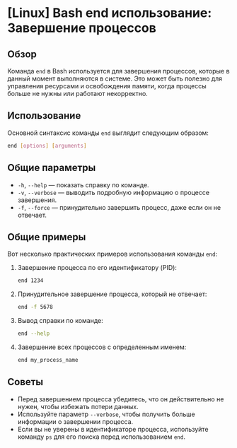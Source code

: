# [Linux] Bash end использование: Завершение процессов

## Обзор
Команда `end` в Bash используется для завершения процессов, которые в данный момент выполняются в системе. Это может быть полезно для управления ресурсами и освобождения памяти, когда процессы больше не нужны или работают некорректно.

## Использование
Основной синтаксис команды `end` выглядит следующим образом:

```bash
end [options] [arguments]
```

## Общие параметры
- `-h`, `--help` — показать справку по команде.
- `-v`, `--verbose` — выводить подробную информацию о процессе завершения.
- `-f`, `--force` — принудительно завершить процесс, даже если он не отвечает.

## Общие примеры
Вот несколько практических примеров использования команды `end`:

1. Завершение процесса по его идентификатору (PID):
   ```bash
   end 1234
   ```

2. Принудительное завершение процесса, который не отвечает:
   ```bash
   end -f 5678
   ```

3. Вывод справки по команде:
   ```bash
   end --help
   ```

4. Завершение всех процессов с определенным именем:
   ```bash
   end my_process_name
   ```

## Советы
- Перед завершением процесса убедитесь, что он действительно не нужен, чтобы избежать потери данных.
- Используйте параметр `--verbose`, чтобы получить больше информации о завершении процесса.
- Если вы не уверены в идентификаторе процесса, используйте команду `ps` для его поиска перед использованием `end`.